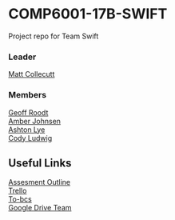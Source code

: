 # COMP6001-17B-SWIFT
Project repo for Team Swift

### Leader
[Matt Collecutt](www.github.com/mattcollie)

### Members
[Geoff Roodt](www.github.com/Geoff-Roodt)<br>
[Amber Johnsen](www.github.com/AmberJohnsen)<br>
[Ashton Lye](www.github.com/ashton-lye)<br>
[Cody Ludwig](www.github.com/CodyLudwig)<br>

## Useful Links
[Assesment Outline](https://github.com/ToiOhomaiBCS/jk11-assessments/blob/master/COMP6001/assessment-02.md)<br>
[Trello](https://trello.com/b/LyQqVv3z/assesment-2)<br>
[To-bcs](http://to-bcs.nz/COMP6001/courseoutline)<br>
[Google Drive Team](https://drive.google.com/drive/u/0/folders/0AJ6tqbsTbFdDUk9PVA)<br>

